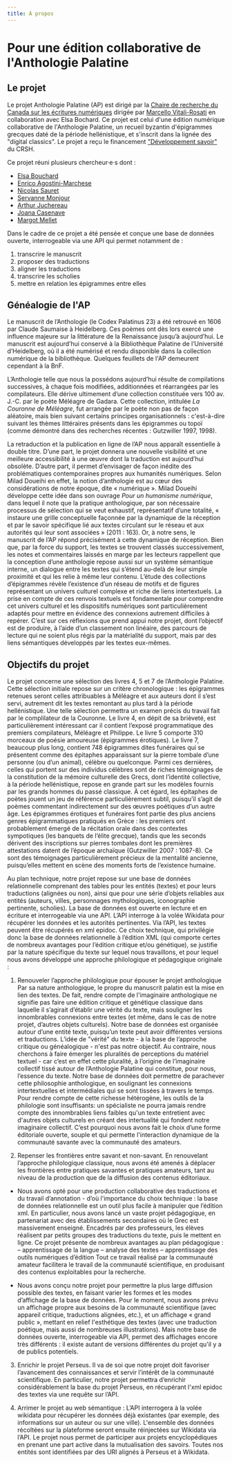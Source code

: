 ```yaml
---
title: À propos
---
```

# Pour une édition collaborative de l'Anthologie Palatine

## Le projet
Le projet Anthologie Palatine (AP) est dirigé par la [Chaire de recherche du Canada sur les écritures numériques](http://lightiumdev.ecrituresnumeriques.ca/fr/) dirigée par [Marcello Vitali-Rosati](http://lightiumdev.ecrituresnumeriques.ca/fr/Equipe/Marcello-Vitali-Rosati-) en collaboration avec Elsa Bochard. Ce projet est celui d'une édition numérique collaborative de l'Anthologie Palatine, un recueil byzantin d'épigrammes grecques daté de la période hellénistique, et s'inscrit dans la lignée des "digital classics". Le projet a reçu le financement ["Développement savoir"](http://www.sshrc-crsh.gc.ca/funding-financement/programs-programmes/insight_development_grants-subventions_de_developpement_savoir-fra.aspx) du CRSH.

Ce projet réuni plusieurs chercheur·e·s dont : 
- [Elsa Bouchard](https://www.crihn.org/membres/bouchard-elsa/)
- [Enrico Agostini-Marchese](http://lightiumdev.ecrituresnumeriques.ca/fr/Equipe/Enrico-Agostini-Marchese)
- [Nicolas Sauret](http://lightiumdev.ecrituresnumeriques.ca/fr/Equipe/Nicolas-Sauret)
- [Servanne Monjour](http://lightiumdev.ecrituresnumeriques.ca/fr/Equipe/Servanne-Monjour)
- [Arthur Juchereau](http://lightiumdev.ecrituresnumeriques.ca/fr/Equipe/Arthur-Juchereau)
- [Joana Casenave](http://lightiumdev.ecrituresnumeriques.ca/fr/Equipe/Joana-Casenave)
- [Margot Mellet](http://lightiumdev.ecrituresnumeriques.ca/fr/Equipe/Margot-Mellet)

Dans le cadre de ce projet a été pensée et conçue une base de données ouverte, interrogeable via une API qui permet notamment de :

1.	transcrire le manuscrit
2.	proposer des traductions
3.	aligner les traductions
4.	transcrire les scholies
5.	mettre en relation les épigrammes entre elles

## Généalogie de l'AP

Le manuscrit de l’Anthologie (le Codex Palatinus 23) a été retrouvé en 1606 par Claude Saumaise à Heidelberg. Ces poèmes ont dès lors exercé une influence majeure sur la littérature de la Renaissance jusqu’à aujourd’hui. Le manuscrit est aujourd’hui conservé à la Bibliothèque Palatine de l’Université d’Heidelberg, où il a été numérisé et rendu disponible dans la collection numérique de la bibliothèque. Quelques feuillets de l'AP demeurent cependant à la BnF. 

L’Anthologie telle que nous la possédons aujourd’hui résulte de compilations successives, à chaque fois modifiées, additionnées et réarrangées par les compilateurs. Elle dérive ultimement d’une collection constituée vers 100 av. J.-C. par le poète Méléagre de Gadara. Cette collection, intitulée *La Couronne de Méléagre*, fut arrangée par le poète non pas de façon aléatoire, mais bien suivant certains principes organisationnels : c'est-à-dire suivant les thèmes littéraires présents dans les épigrammes ou topoï (comme démontré dans des recherches récentes : Gutzwiller 1997, 1998).

La retraduction et la publication en ligne de l’AP nous apparaît essentielle à double titre. D’une part, le projet donnera une nouvelle visibilité et une meilleure accessibilité à une œuvre dont la traduction est aujourd’hui obsolète. D’autre part, il permet d’envisager de façon inédite des problématiques contemporaines propres aux humanités numériques. Selon Milad Doueihi en effet, la notion d’anthologie est au cœur des considérations de notre époque, dite « numérique ». Milad Doueihi développe cette idée dans son ouvrage *Pour un humanisme numérique*, dans lequel il note que la pratique anthologique, par son nécessaire processus de sélection qui se veut exhaustif, représentatif d’une totalité, « instaure une grille conceptuelle façonnée par la dynamique de la réception et par le savoir spécifique lié aux textes circulant sur le réseau et aux autorités qui leur sont associées » (2011 : 163). Or, à notre sens, le manuscrit de l’AP répond précisément à cette dynamique de réception. Bien que, par la force du support, les textes se trouvent classés successivement, les  notes et commentaires laissés en marge par les lecteurs rappellent que la conception d’une anthologie repose aussi sur un système sémantique interne, un dialogue entre les textes qui s’étend au-delà de leur simple proximité et qui les relie à même leur contenu. L’étude des collections d’épigrammes révèle l’existence d’un réseau de motifs et de figures représentant un univers culturel complexe et riche de liens intertextuels. La prise en compte de ces renvois textuels est fondamentale pour comprendre cet univers culturel et les dispositifs numériques sont particulièrement adaptés pour mettre en évidence des connexions autrement difficiles à repérer. C’est sur ces réflexions que prend appui notre projet, dont l’objectif est de produire, à l’aide d’un classement non linéaire, des parcours de lecture qui ne soient plus régis par la matérialité du support, mais par des liens sémantiques développés par les textes eux-mêmes.

## Objectifs du projet

Le projet concerne une sélection des livres 4, 5 et 7 de l’Anthologie Palatine. Cette sélection initiale repose sur un critère chronologique : les épigrammes retenues seront celles attribuables à Méléagre et aux auteurs dont il s’est servi, autrement dit les textes remontant au plus tard à la période hellénistique. Une telle sélection permettra un examen précis du travail fait par le complilateur de la Couronne. Le livre 4, en dépit de sa brièveté, est particulièrement intéressant car il contient l’exposé programmatique des premiers compilateurs, Méléagre et Philippe. Le livre 5 comporte 310 morceaux de poésie amoureuse (épigrammes érotiques). Le livre 7, beaucoup plus long, contient 748 épigrammes dites funéraires qui se présentent comme des épitaphes apparaissant sur la pierre tombale d’une personne (ou d’un animal), célèbre ou quelconque. Parmi ces dernières, celles qui portent sur des individus célèbres sont de riches témoignages de la constitution de la mémoire culturelle des Grecs, dont l’identité collective, à la période hellénistique, repose en grande part sur les modèles fournis par les grands hommes du passé classique. À cet égard, les épitaphes de poètes jouent un jeu de référence particulièrement subtil, puisqu’il s’agit de poèmes commentant indirectement sur des œuvres poétiques d’un autre âge. Les épigrammes érotiques et funéraires font partie des plus anciens genres épigrammatiques pratiqués en Grèce : les premiers ont probablement émergé de la récitation orale dans des contextes sympotiques (les banquets de l’élite grecque), tandis que les seconds dérivent des inscriptions sur pierres tombales dont les premières attestations datent de l’époque archaïque (Gutzwiller 2007 : 1087-8). Ce sont des témoignages particulièrement précieux de la mentalité ancienne, puisqu’elles mettent en scène des moments forts de l’existence humaine.

Au plan technique, notre projet repose sur une base de données relationnelle comprenant des tables pour les entités (textes) et pour leurs traductions (alignées ou non), ainsi que pour une série d’objets reliables aux entités (auteurs, villes, personnages mythologiques, iconographie pertinente, scholies). La base de données est ouverte en lecture et en écriture et interrogeable via une API. L’API interroge à la volée Wikidata pour récupérer les données et les autorités pertinentes. Via l’API, les textes peuvent être récupérés en xml epidoc. Ce choix technique, qui privilégie donc la base de données relationnelle à l’édition XML (qui comporte certes de nombreux avantages pour l’édition critique et/ou génétique), se justifie par la nature spécifique du texte sur lequel nous travaillons, et pour lequel nous avons développé une approche philologique et pédagogique originale :

1. Renouveler l’approche philologique pour épouser le projet anthologique
Par sa nature anthologique, le propre du manuscrit palatin est la mise en lien des textes. De fait, rendre compte de l'imaginaire anthologique ne signifie pas faire une édition critique et génétique classique dans laquelle il s’agirait d’établir une vérité du texte, mais souligner les innombrables connexions entre textes (et même, dans le cas de notre projet, d’autres objets culturels). Notre base de données est organisée autour d’une entité texte, puisqu’un texte peut avoir différentes versions et traductions. L’idée de "vérité" du texte - à la base de l’approche critique ou généalogique - n'est pas notre objectif. Au contraire, nous cherchons à faire émerger les pluralités de perceptions du matériel textuel - car c’est en effet cette pluralité, à l’origine de l’imaginaire collectif tissé autour de l’Anthologie Palatine qui constitue, pour nous, l’essence du texte. Notre base de données doit permettre de parachever cette philosophie anthologique, en soulignant les connexions intertextuelles et intermédiales qui se sont tissées à travers le temps. Pour rendre compte de cette richesse hétérogène, les outils de la philologie sont insuffisants: un spécialiste ne pourra jamais rendre compte des innombrables liens faibles qu'un texte entretient avec d'autres objets culturels en créant des intertualité qui fondent notre imaginaire collectif. C’est pourquoi nous avons fait le choix d’une forme éditoriale ouverte, souple et qui permette l'interaction dynamique de la communauté savante avec la communauté des amateurs.

2. Repenser les frontières entre savant et non-savant. En renouvelant l’approche philologique classique, nous avons été amenés à déplacer les frontières entre pratiques savantes et pratiques amateurs, tant au niveau de la production que de la diffusion des contenus éditoriaux.
  * Nous avons opté pour une production collaborative des traductions et du travail d’annotation - d’où l'importance du choix technique : la base de données relationnelle est un outil plus facile à manipuler que l’édition xml. En particulier, nous avons lancé un vaste projet pédagogique, en partenariat avec des établissements secondaires où le Grec est massivement enseigné. Encadrés par des professeurs, les élèves réalisent par petits groupes des traductions du texte, puis le mettent en ligne. Ce projet présente de nombreux avantages au plan pédagogique :
   – apprentissage de la langue
   – analyse des textes
   – apprentissage des outils numériques d’édition
Tout ce travail réalisé par la communauté amateur facilitera le travail de la communauté scientifique, en produisant des contenus exploitables pour la recherche.

  * Nous avons conçu notre projet pour permettre la plus large diffusion possible des textes, en faisant varier les formes et les modes d’affichage de la base de données. Pour le moment, nous avons prévu un affichage propre aux besoins de la communauté scientifique (avec appareil critique, traductions alignées, etc.), et un affichage « grand public », mettant en relief l'esthétique des textes (avec une traduction poétique, mais aussi de nombreuses illustrations). Mais notre base de données ouverte, interrogeable via API, permet des affichages encore très différents : il existe autant de versions différentes du projet qu'il y a de publics potentiels.

3. Enrichir le projet Perseus. Il va de soi que notre projet doit favoriser l’avancement des connaissances et servir l’intérêt de la communauté scientifique. En particulier, notre projet permettra d’enrichir considérablement la base du projet Perseus, en récupérant l'xml epidoc des textes via une requête sur l’API.

4. Arrimer le projet au web sémantique : L’API interrogera à la volée wikidata pour récupérer les données déjà existantes (par exemple, des informations sur un auteur ou sur une ville). L'ensemble des données récoltées sur la plateforme seront ensuite réinjectées sur Wikidata via l’API. Le projet nous permet de participer aux projets encyclopédiques en prenant une part active dans la mutualisation des savoirs. Toutes nos entités sont identifiées par des URI alignés à Perseus et à Wikidata.

